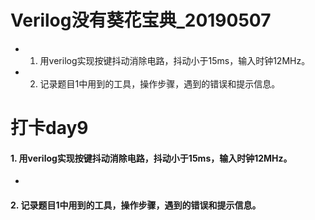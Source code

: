# Verilog没有葵花宝典_20190507
- 1. 用verilog实现按键抖动消除电路，抖动小于15ms，输入时钟12MHz。
- 2. 记录题目1中用到的工具，操作步骤，遇到的错误和提示信息。

# 打卡day9
#### 1. 用verilog实现按键抖动消除电路，抖动小于15ms，输入时钟12MHz。
- 
#### 2. 记录题目1中用到的工具，操作步骤，遇到的错误和提示信息。
